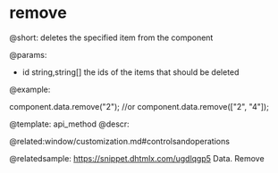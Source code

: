 remove
========

@short:
deletes the specified item from the component

@params:
- id 		string,string[]			the ids of the items that should be deleted 

@example:

component.data.remove("2");
//or
component.data.remove(["2", "4"]);


@template: api_method
@descr:

@related:window/customization.md#controlsandoperations

@relatedsample: https://snippet.dhtmlx.com/ugdlqgp5	Data. Remove